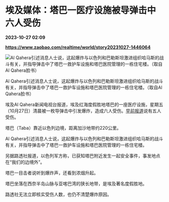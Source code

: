 # 埃及媒体：塔巴一医疗设施被导弹击中 六人受伤

**2023-10-27 02:09**

**https://www.zaobao.com/realtime/world/story20231027-1446064**

![Al Qahera引述消息人士说，这起爆炸与以色列和巴勒斯坦激进组织哈马斯的战斗有关，并指导弹击中了塔巴一救护车设施和塔巴医院管理的一栋住宅楼。（取自Al Qahera脸书）](https://static.zaobao.com/s3fs-public/styles/article_large_full/public/articles/2023/10/27/20231027newsEgypt-attack.jpg?itok=hjr1f3Ny "Al Qahera引述消息人士说，这起爆炸与以色列和巴勒斯坦激进组织哈马斯的战斗有关，并指导弹击中了塔巴一救护车设施和塔巴医院管理的一栋住宅楼。（取自Al Qahera脸书）")

Al Qahera引述消息人士说，这起爆炸与以色列和巴勒斯坦激进组织哈马斯的战斗有关，并指导弹击中了塔巴一救护车设施和塔巴医院管理的一栋住宅楼。（取自Al Qahera脸书）

埃及Al Qahera新闻电视台报道，埃及红海度假胜地塔巴的一座医疗设施，星期五（10月27日）清晨被一枚导弹击中引发爆炸，造成六人受伤。[早前报道](https://www.zaobao.com/realtime/world/story20231027-1446059)说有五人受伤。

塔巴（Taba）靠近以色列边境，距离加沙地带约220公里。

Al Qahera引述消息人士说，这起爆炸与以色列和巴勒斯坦激进组织哈马斯的战斗有关，并指导弹击中了塔巴一救护车设施和塔巴医院管理的一栋住宅楼。

另据路透社报道，以色列军方称，已获知塔巴附近发生一起安全事件，事发地点在“我们的边境外”。

塔巴一目击者说听到爆炸声，还看到浓烟升起。

塔巴坐落在西奈半岛山脉与亚喀巴湾的狭长地带，是埃及著名度假胜地。

路透社无法立即核实受伤人数，也仍不清楚爆炸原因。